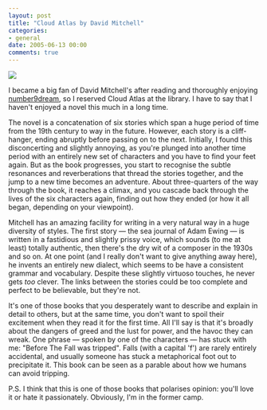 ```yaml
---
layout: post
title: "Cloud Atlas by David Mitchell"
categories:
- general
date: 2005-06-13 00:00
comments: true
---
```


<p class="img-shadow"><a href="http://www.amazon.co.uk/exec/obidos/tg/detail/-/0340822783/butshesagirl-21" title="Buy Cloud Atlas at Amazon.co.uk"><img src="http://images.amazon.com/images/P/0340822783.02._SCMZZZZZZZ_.jpg" /></a></p>I became a big fan of David Mitchell's after reading and thoroughly enjoying <a href="http://www.amazon.co.uk/exec/obidos/tg/detail/-/0340747978/butshesagirl-21">number9dream</a>, so I reserved Cloud Atlas at the library. I have to say that I haven't enjoyed a novel this much in a long time.</p>

<p>The novel is a concatenation of six stories which span a huge period of time from the 19th century to way in the future. However, each story is a cliff-hanger, ending abruptly before passing on to the next. Initially, I found this disconcerting and slightly annoying, as you're plunged into another time period with an entirely new set of characters and you have to find your feet again. But as the book progresses, you start to recognise the subtle resonances and reverberations that thread the stories together, and the jump to a new time becomes an adventure. About three-quarters of the way through the book, it reaches a climax, and you cascade back through the lives of the six characters again, finding out how they ended (or how it all began, depending on your viewpoint).</p>

<p>Mitchell has an amazing facility for writing in a very natural way in a huge diversity of styles. The first story &mdash; the sea journal of Adam Ewing &mdash; is written in a fastidious and slightly prissy voice, which sounds (to me at least) totally authentic, then there's the dry wit of a composer in the 1930s and so on. At one point (and I really don't want to give anything away here), he invents an entirely new dialect, which seems to be have a consistent grammar and vocabulary. Despite these slightly virtuoso touches, he never gets <em>too</em> clever. The links between the stories could be too complete and perfect to be believable, but they're not. </p>

<p>It's one of those books that you desperately want to describe and explain in detail to others, but at the same time, you don't want to spoil their excitement when they read it for the first time. All I'll say is that it's broadly about the dangers of greed and the lust for power, and the havoc they can wreak. One phrase &mdash; spoken by one of the characters &mdash; has stuck with me: "Before The Fall was tripped". Falls (with a capital 'f') are rarely entirely accidental, and usually someone has stuck a metaphorical foot out to precipitate it. This book can be seen as a parable about how we humans can avoid tripping.</p>

<p>P.S. I think that this is one of those books that polarises opinion: you'll love it or hate it passionately. Obviously, I'm in the former camp.</p>



